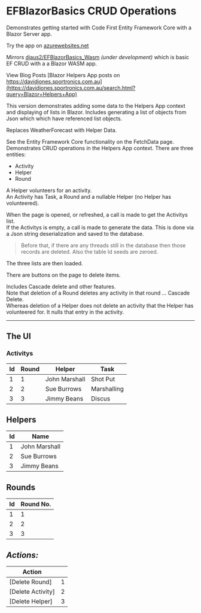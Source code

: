 # EFBlazorBasics CRUD Operations
Demonstrates getting started with Code First Entity Framework Core with a Blazor Server app.

Try the app on <a href="https://efblazorbasics.azurewebsites.net/">azurewebsites.net</a>

Mirrors [djaus2/EFBlazorBasics_Wasm](https://github.com/djaus2/EFBlazorBasics_Wasm) _(under development)_ which is basic EF CRUD with a a Blazor WASM app.

View Blog Posts [Blazor Helpers App posts on https://davidjones.sportronics.com.au](https://davidjones.sportronics.com.au/search.html?query=Blazor+Helpers+App)

This version demonstrates adding some data to the Helpers App context and displaying of lists in Blazor. 
Includes generating a list of objects from Json which which have referenced list objects.  

Replaces WeatherForecast with Helper Data.

See the Entity Framework Core functionality on the FetchData page.
Demonstrates CRUD operations in the Helpers App context.
There are three entities:  
- Activity
- Helper
- Round

A Helper volunteers for an activity.  
An Activity has Task, a Round and a nullable Helper (no Helper has volunteered).  

When the page is opened, or refreshed, a call is made to get the Activitys list.  
If the Activitys is empty, a call is made to generate the data.
This is done via a Json string deserialization and saved to the database.
> Before that, if there are any threads still in the database then those records are deleted.
Also the table Id seeds are zeroed.  

The three lists are then loaded.

There are buttons on the page to delete items.  

Includes Cascade delete and other features.  
Note that deletion of a Round deletes any activity in that round ... Cascade Delete.  
Whereas deletion of a Helper does not delete an activity that the Helper has volunteered for.
It nulls that entry in the activity.

<hr/>

## The UI

### Activitys

| **Id** | **Round** | **Helper**  | **Task** |
|--------|-----------|-------------|----------|
| 1      | 1         | John Marshall | Shot Put   |
| 2      | 2         | Sue Burrows | Marshalling   |
| 3      | 3         | Jimmy Beans | Discus   |

## Helpers

| **Id** | **Name**    |
|--------|-------------|
| 1      | John Marshall |
| 2      | Sue Burrows |
| 3      | Jimmy Beans |

## Rounds

| **Id** | **Round No.** |
|--------|---------------|
| 1      | 1             |
| 2      | 2             |
| 3      | 3             |

## _Actions:_

| **Action**    |   |
|-----------------|---|
| [Delete Round]    |  1 |
| [Delete Activity] | 2  |
|[Delete Helper]   | 3  |


